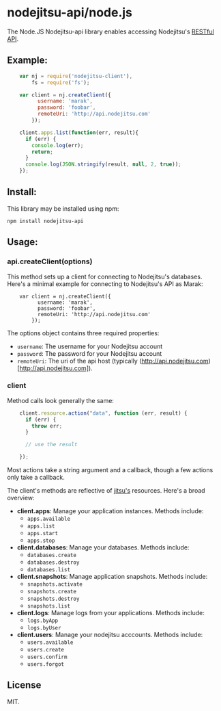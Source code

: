 # nodejitsu-api/node.js

The Node.JS Nodejitsu-api library enables accessing Nodejitsu's [RESTful API](https://github.com/nodejitsu/handbook/tree/master/API.md).

## Example:

```js
    var nj = require('nodejitsu-client'),
        fs = require('fs');

    var client = nj.createClient({
          username: 'marak',
          password: 'foobar',
          remoteUri: 'http://api.nodejitsu.com'
        });

    client.apps.list(function(err, result){
      if (err) {
        console.log(err);
        return;
      }
      console.log(JSON.stringify(result, null, 2, true));
    });
```

## Install:

This library may be installed using npm:

    npm install nodejitsu-api

## Usage:


### api.createClient(options)

This method sets up a client for connecting to Nodejitsu's databases. Here's a minimal example for connecting to Nodejitsu's API as Marak:

``` ja
    var client = nj.createClient({
          username: 'marak',
          password: 'foobar',
          remoteUri: 'http://api.nodejitsu.com'
        });
```

The options object contains three required properties:

* `username`: The username for your Nodejitsu account
* `password`: The password for your Nodejitsu account
* `remoteUri`: The uri of the api host (typically (http://api.nodejitsu.com)[http://api.nodejitsu.com]).


### client

Method calls look generally the same:

``` js
    client.resource.action("data", function (err, result) {
      if (err) {
        throw err;
      }

      // use the result

    });
```

Most actions take a string argument and a callback, though a few actions only take a callback.

The client's methods are reflective of [jitsu's](https://github.com/nodejitsu/jitsu) resources. Here's a broad overview:

* **client.apps**: Manage your application instances. Methods include:
    * `apps.available`
    * `apps.list`
    * `apps.start`
    * `apps.stop`
* **client.databases**: Manage your databases. Methods include:
    * `databases.create`
    * `databases.destroy`
    * `databases.list`
* **client.snapshots**: Manage application snapshots. Methods include:
    * `snapshots.activate`
    * `snapshots.create`
    * `snapshots.destroy`
    * `snapshots.list`
* **client.logs**: Manage logs from your applications. Methods include:
    * `logs.byApp`
    * `logs.byUser`
* **client.users**: Manage your nodejitsu acccounts. Methods include:
    * `users.available`
    * `users.create`
    * `users.confirm`
    * `users.forgot`

## License

MIT.
